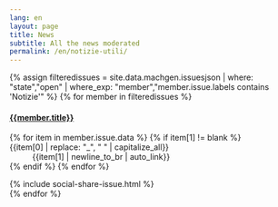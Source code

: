 ```yaml
---
lang: en
layout: page
title: News 
subtitle: All the news moderated 
permalink: /en/notizie-utili/
---
```


{% assign filteredissues = site.data.machgen.issuesjson | where: "state","open" | where_exp: "member","member.issue.labels contains 'Notizie'" %}
{% for member in filteredissues %}
<div class="card mb-15" id="issue{{member.number}}">
<div class="card-body">
<a href="{{site.url}}/issues/{{member.number}}"><h4 class="card-title">{{member.title}}</h4></a>
<dl class="row">
{% for item in member.issue.data %}
{% if item[1] != blank %}
<dt class="col-sm-3">{{item[0] | replace: "_", " " | capitalize_all}}</dt>
<dd class="col-sm-9">{{item[1] | newline_to_br | auto_link}}</dd>
{% endif %}
{% endfor %}
</dl>
{% include social-share-issue.html %}
</div>
</div>
{% endfor %}
</div>
